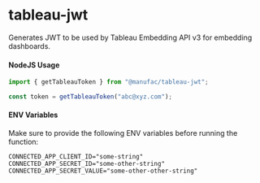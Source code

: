# tableau-jwt

Generates JWT to be used by Tableau Embedding API v3 for embedding dashboards.

#### NodeJS Usage

```ts
import { getTableauToken } from "@manufac/tableau-jwt";

const token = getTableauToken("abc@xyz.com");
```

#### ENV Variables

Make sure to provide the following ENV variables before running the function:

```
CONNECTED_APP_CLIENT_ID="some-string"
CONNECTED_APP_SECRET_ID="some-other-string"
CONNECTED_APP_SECRET_VALUE="some-other-other-string"
```
